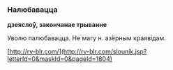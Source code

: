 ### Налюбавацца
**дзеяслоў, закончанае трыванне**

Уволю палюбавацца. Не магу н. азёрным краявідам.

<a rel="author">[http://rv-blr.com/](http://rv-blr.com/slounik.jsp?letterId=0&maskId=0&pageId=1804)</a>
